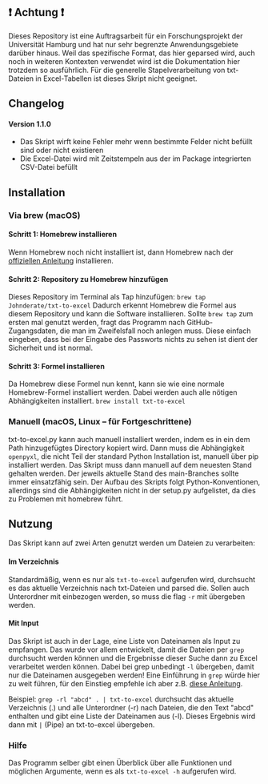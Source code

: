 ## ❗ Achtung ❗
Dieses Repository ist eine Auftragsarbeit für ein Forschungsprojekt der Universität Hamburg und hat nur sehr begrenzte Anwendungsgebiete darüber hinaus. Weil das spezifische Format, das hier geparsed wird, auch noch in weiteren Kontexten verwendet wird ist die Dokumentation hier trotzdem so ausführlich. Für die generelle Stapelverarbeitung von txt-Dateien in Excel-Tabellen ist dieses Skript nicht geeignet.

## Changelog
#### Version 1.1.0 
* Das Skript wirft keine Fehler mehr wenn bestimmte Felder nicht befüllt sind oder nicht existieren
* Die Excel-Datei wird mit Zeitstempeln aus der im Package integrierten CSV-Datei befüllt

## Installation
### Via brew (macOS)
#### Schritt 1: Homebrew installieren
Wenn Homebrew noch nicht installiert ist, dann Homebrew nach der [offiziellen Anleitung](https://brew.sh/) installieren.

#### Schritt 2: Repository zu Homebrew hinzufügen
Dieses Repository im Terminal als Tap hinzufügen:
`brew tap Johnderate/txt-to-excel`
Dadurch erkennt Homebrew die Formel aus diesem Repository und kann die Software installieren. Sollte `brew tap` zum ersten mal genutzt werden, fragt das Programm nach GitHub-Zugangsdaten, die man im Zweifelsfall noch anlegen muss. Diese einfach eingeben, dass bei der Eingabe des Passworts nichts zu sehen ist dient der Sicherheit und ist normal.

#### Schritt 3: Formel installieren
Da Homebrew diese Formel nun kennt, kann sie wie eine normale Homebrew-Formel installiert werden. Dabei werden auch alle nötigen Abhängigkeiten installiert.
`brew install txt-to-excel`

### Manuell (macOS, Linux – für Fortgeschrittene)
txt-to-excel.py kann auch manuell installiert werden, indem es in ein dem Path hinzugefügtes Directory kopiert wird. Dann muss die Abhängigkeit `openpyxl`, die nicht Teil der standard Python Installation ist, manuell über pip installiert werden. Das Skript muss dann manuell auf dem neuesten Stand gehalten werden. Der jeweils aktuelle Stand des main-Branches sollte immer einsatzfähig sein. Der Aufbau des Skripts folgt Python-Konventionen, allerdings sind die Abhängigkeiten nicht in der setup.py aufgelistet, da dies zu Problemen mit homebrew führt.

## Nutzung
Das Skript kann auf zwei Arten genutzt werden um Dateien zu verarbeiten:

#### Im Verzeichnis
Standardmäßig, wenn es nur als `txt-to-excel` aufgerufen wird, durchsucht es das aktuelle Verzeichnis nach txt-Dateien und parsed die. Sollen auch Unterordner mit einbezogen werden, so muss die flag `-r` mit übergeben werden.

#### Mit Input
Das Skript ist auch in der Lage, eine Liste von Dateinamen als Input zu empfangen. Das wurde vor allem entwickelt, damit die Dateien per `grep` durchsucht werden können und die Ergebnisse dieser Suche dann zu Excel verarbeitet werden können. Dabei bei grep unbedingt `-l` übergeben, damit nur die Dateinamen ausgegeben werden! Eine Einführung in `grep` würde hier zu weit führen, für den Einstieg empfehle ich aber z.B. [diese Anleitung](https://www.howtoforge.com/tutorial/linux-grep-command/).

Beispiel: `grep -rl "abcd" . | txt-to-excel` 
durchsucht das aktuelle Verzeichnis (.) und alle Unterordner (-r) nach Dateien, die den Text "abcd" enthalten und gibt eine Liste der Dateinamen aus (-l). Dieses Ergebnis wird dann mit `|` (Pipe) an txt-to-excel übergeben.

### Hilfe
Das Programm selber gibt einen Überblick über alle Funktionen und möglichen Argumente, wenn es als `txt-to-excel -h` aufgerufen wird.